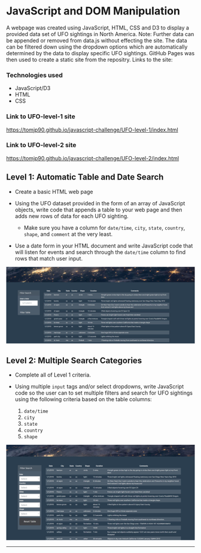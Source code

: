 # JavaScript and DOM Manipulation
A webpage was created using JavaScript, HTML, CSS and D3 to display a provided data set of UFO sightings in North America. Note: Further data can be appended or removed from data.js without effecting the site. The data can be filtered down using the dropdown options which are automatically determined by the data to display specific UFO sightings. GitHub Pages was then used to create a static site from the repositry. 
Links to the site:

### Technologies used
* JavaScript/D3
* HTML
* CSS

 ### Link to UFO-level-1 site
 https://tomjp90.github.io/javascript-challenge/UFO-level-1/index.html

 ### Link to UFO-level-2 site
 https://tomjp90.github.io/javascript-challenge/UFO-level-2/index.html

## Level 1: Automatic Table and Date Search

* Create a basic HTML web page

* Using the UFO dataset provided in the form of an array of JavaScript objects, write code that appends a table to your web page and then adds new rows of data for each UFO sighting.

  * Make sure you have a column for `date/time`, `city`, `state`, `country`, `shape`, and `comment` at the very least.

* Use a date form in your HTML document and write JavaScript code that will listen for events and search through the `date/time` column to find rows that match user input.

![Images/ufo-1.JPG](images/ufo-1.JPG)

## Level 2: Multiple Search Categories 

* Complete all of Level 1 criteria.

* Using multiple `input` tags and/or select dropdowns, write JavaScript code so the user can to set multiple filters and search for UFO sightings using the following criteria based on the table columns:

  1. `date/time`
  2. `city`
  3. `state`
  4. `country`
  5. `shape`

![Images/ufo-2.JPG](images/ufo-2.JPG)
- - -




